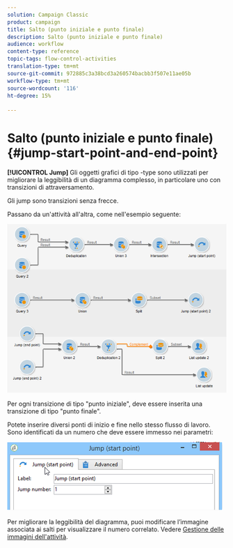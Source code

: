 ```yaml
---
solution: Campaign Classic
product: campaign
title: Salto (punto iniziale e punto finale)
description: Salto (punto iniziale e punto finale)
audience: workflow
content-type: reference
topic-tags: flow-control-activities
translation-type: tm+mt
source-git-commit: 972885c3a38bcd3a260574bacbb3f507e11ae05b
workflow-type: tm+mt
source-wordcount: '116'
ht-degree: 15%

---
```



# Salto (punto iniziale e punto finale){#jump-start-point-and-end-point}

**[!UICONTROL Jump]** Gli oggetti grafici di tipo -type sono utilizzati per migliorare la leggibilità di un diagramma complesso, in particolare uno con transizioni di attraversamento.

Gli jump sono transizioni senza frecce.

Passano da un&#39;attività all&#39;altra, come nell&#39;esempio seguente:

![](assets/s_user_segmentation_jump_sample.png)

Per ogni transizione di tipo &quot;punto iniziale&quot;, deve essere inserita una transizione di tipo &quot;punto finale&quot;.

Potete inserire diversi ponti di inizio e fine nello stesso flusso di lavoro. Sono identificati da un numero che deve essere immesso nei parametri:

![](assets/s_user_segmentation_jump_in.png)

Per migliorare la leggibilità del diagramma, puoi modificare l’immagine associata ai salti per visualizzare il numero correlato. Vedere [Gestione delle immagini dell&#39;attività](../../workflow/using/managing-activity-images.md).
